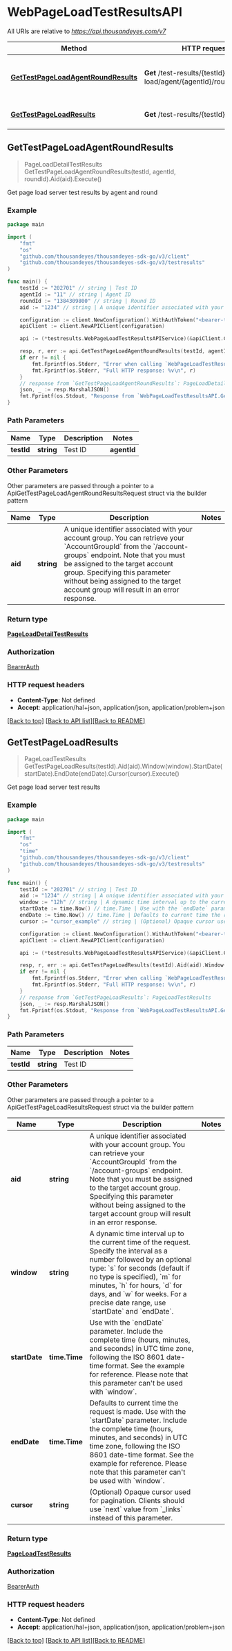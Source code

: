 # WebPageLoadTestResultsAPI

All URIs are relative to *https://api.thousandeyes.com/v7*

Method | HTTP request | Description
------------- | ------------- | -------------
[**GetTestPageLoadAgentRoundResults**](WebPageLoadTestResultsAPI.md#GetTestPageLoadAgentRoundResults) | **Get** /test-results/{testId}/page-load/agent/{agentId}/round/{roundId} | Get page load server test results by agent and round
[**GetTestPageLoadResults**](WebPageLoadTestResultsAPI.md#GetTestPageLoadResults) | **Get** /test-results/{testId}/page-load | Get page load server test results



## GetTestPageLoadAgentRoundResults

> PageLoadDetailTestResults GetTestPageLoadAgentRoundResults(testId, agentId, roundId).Aid(aid).Execute()

Get page load server test results by agent and round



### Example

```go
package main

import (
	"fmt"
	"os"
	"github.com/thousandeyes/thousandeyes-sdk-go/v3/client"
	"github.com/thousandeyes/thousandeyes-sdk-go/v3/testresults"
)

func main() {
	testId := "202701" // string | Test ID
	agentId := "11" // string | Agent ID
	roundId := "1384309800" // string | Round ID
	aid := "1234" // string | A unique identifier associated with your account group. You can retrieve your `AccountGroupId` from the `/account-groups` endpoint. Note that you must be assigned to the target account group. Specifying this parameter without being assigned to the target account group will result in an error response. (optional)

	configuration := client.NewConfiguration().WithAuthToken("<bearer-token>")
	apiClient := client.NewAPIClient(configuration)

	api := (*testresults.WebPageLoadTestResultsAPIService)(&apiClient.Common)

	resp, r, err := api.GetTestPageLoadAgentRoundResults(testId, agentId, roundId).Aid(aid).Execute()
	if err != nil {
		fmt.Fprintf(os.Stderr, "Error when calling `WebPageLoadTestResultsAPI.GetTestPageLoadAgentRoundResults``: %v\n", err)
		fmt.Fprintf(os.Stderr, "Full HTTP response: %v\n", r)
	}
	// response from `GetTestPageLoadAgentRoundResults`: PageLoadDetailTestResults
	json, _ := resp.MarshalJSON()
	fmt.Fprintf(os.Stdout, "Response from `WebPageLoadTestResultsAPI.GetTestPageLoadAgentRoundResults`: %v\n", string(json))
}
```

### Path Parameters


Name | Type | Description  | Notes
------------- | ------------- | ------------- | -------------
**testId** | **string** | Test ID | **agentId** | **string** | Agent ID | **roundId** | **string** | Round ID | 

### Other Parameters

Other parameters are passed through a pointer to a ApiGetTestPageLoadAgentRoundResultsRequest struct via the builder pattern


Name | Type | Description  | Notes
------------- | ------------- | ------------- | -------------
 **aid** | **string** | A unique identifier associated with your account group. You can retrieve your &#x60;AccountGroupId&#x60; from the &#x60;/account-groups&#x60; endpoint. Note that you must be assigned to the target account group. Specifying this parameter without being assigned to the target account group will result in an error response. | 

### Return type

[**PageLoadDetailTestResults**](PageLoadDetailTestResults.md)

### Authorization

[BearerAuth](../README.md#BearerAuth)

### HTTP request headers

- **Content-Type**: Not defined
- **Accept**: application/hal+json, application/json, application/problem+json

[[Back to top]](#) [[Back to API list]](../README.md#documentation-for-api-endpoints)[[Back to README]](../README.md)


## GetTestPageLoadResults

> PageLoadTestResults GetTestPageLoadResults(testId).Aid(aid).Window(window).StartDate(startDate).EndDate(endDate).Cursor(cursor).Execute()

Get page load server test results



### Example

```go
package main

import (
	"fmt"
	"os"
    "time"
	"github.com/thousandeyes/thousandeyes-sdk-go/v3/client"
	"github.com/thousandeyes/thousandeyes-sdk-go/v3/testresults"
)

func main() {
	testId := "202701" // string | Test ID
	aid := "1234" // string | A unique identifier associated with your account group. You can retrieve your `AccountGroupId` from the `/account-groups` endpoint. Note that you must be assigned to the target account group. Specifying this parameter without being assigned to the target account group will result in an error response. (optional)
	window := "12h" // string | A dynamic time interval up to the current time of the request. Specify the interval as a number followed by an optional type: `s` for seconds (default if no type is specified), `m` for minutes, `h` for hours, `d` for days, and `w` for weeks. For a precise date range, use `startDate` and `endDate`. (optional)
	startDate := time.Now() // time.Time | Use with the `endDate` parameter. Include the complete time (hours, minutes, and seconds) in UTC time zone, following the ISO 8601 date-time format. See the example for reference. Please note that this parameter can't be used with `window`. (optional)
	endDate := time.Now() // time.Time | Defaults to current time the request is made. Use with the `startDate` parameter. Include the complete time (hours, minutes, and seconds) in UTC time zone, following the ISO 8601 date-time format. See the example for reference. Please note that this parameter can't be used with `window`. (optional)
	cursor := "cursor_example" // string | (Optional) Opaque cursor used for pagination. Clients should use `next` value from `_links` instead of this parameter. (optional)

	configuration := client.NewConfiguration().WithAuthToken("<bearer-token>")
	apiClient := client.NewAPIClient(configuration)

	api := (*testresults.WebPageLoadTestResultsAPIService)(&apiClient.Common)

	resp, r, err := api.GetTestPageLoadResults(testId).Aid(aid).Window(window).StartDate(startDate).EndDate(endDate).Cursor(cursor).Execute()
	if err != nil {
		fmt.Fprintf(os.Stderr, "Error when calling `WebPageLoadTestResultsAPI.GetTestPageLoadResults``: %v\n", err)
		fmt.Fprintf(os.Stderr, "Full HTTP response: %v\n", r)
	}
	// response from `GetTestPageLoadResults`: PageLoadTestResults
	json, _ := resp.MarshalJSON()
	fmt.Fprintf(os.Stdout, "Response from `WebPageLoadTestResultsAPI.GetTestPageLoadResults`: %v\n", string(json))
}
```

### Path Parameters


Name | Type | Description  | Notes
------------- | ------------- | ------------- | -------------
**testId** | **string** | Test ID | 

### Other Parameters

Other parameters are passed through a pointer to a ApiGetTestPageLoadResultsRequest struct via the builder pattern


Name | Type | Description  | Notes
------------- | ------------- | ------------- | -------------
 **aid** | **string** | A unique identifier associated with your account group. You can retrieve your &#x60;AccountGroupId&#x60; from the &#x60;/account-groups&#x60; endpoint. Note that you must be assigned to the target account group. Specifying this parameter without being assigned to the target account group will result in an error response. | 
 **window** | **string** | A dynamic time interval up to the current time of the request. Specify the interval as a number followed by an optional type: &#x60;s&#x60; for seconds (default if no type is specified), &#x60;m&#x60; for minutes, &#x60;h&#x60; for hours, &#x60;d&#x60; for days, and &#x60;w&#x60; for weeks. For a precise date range, use &#x60;startDate&#x60; and &#x60;endDate&#x60;. | 
 **startDate** | **time.Time** | Use with the &#x60;endDate&#x60; parameter. Include the complete time (hours, minutes, and seconds) in UTC time zone, following the ISO 8601 date-time format. See the example for reference. Please note that this parameter can&#39;t be used with &#x60;window&#x60;. | 
 **endDate** | **time.Time** | Defaults to current time the request is made. Use with the &#x60;startDate&#x60; parameter. Include the complete time (hours, minutes, and seconds) in UTC time zone, following the ISO 8601 date-time format. See the example for reference. Please note that this parameter can&#39;t be used with &#x60;window&#x60;. | 
 **cursor** | **string** | (Optional) Opaque cursor used for pagination. Clients should use &#x60;next&#x60; value from &#x60;_links&#x60; instead of this parameter. | 

### Return type

[**PageLoadTestResults**](PageLoadTestResults.md)

### Authorization

[BearerAuth](../README.md#BearerAuth)

### HTTP request headers

- **Content-Type**: Not defined
- **Accept**: application/hal+json, application/json, application/problem+json

[[Back to top]](#) [[Back to API list]](../README.md#documentation-for-api-endpoints)[[Back to README]](../README.md)

